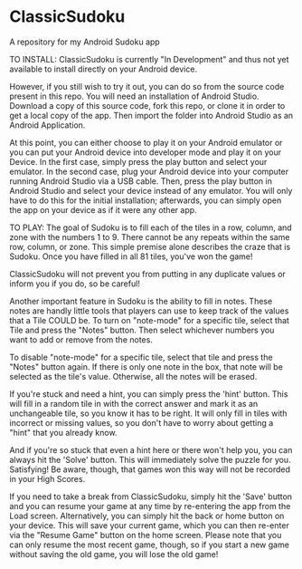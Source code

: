 ClassicSudoku
=============

A repository for my Android Sudoku app

TO INSTALL:
ClassicSudoku is currently "In Development" and thus not yet available to install directly on your Android device.

However, if you still wish to try it out, you can do so from the source code present in this repo. You will need an installation of Android Studio. Download a copy of this source code, fork this repo, or clone it in order to get a local copy of the app. Then import the folder into Android Studio as an Android Application.

At this point, you can either choose to play it on your Android emulator or you can put your Android device into developer mode and play it on your Device. In the first case, simply press the play button and select your emulator. In the second case, plug your Android device into your computer running Android Studio via a USB cable. Then, press the play button in Android Studio and select your device instead of any emulator. You will only have to do this for the initial installation; afterwards, you can simply open the app on your device as if it were any other app.

TO PLAY:
The goal of Sudoku is to fill each of the tiles in a row, column, and zone with the numbers 1 to 9. There cannot be any repeats within the same row, column, or zone. This simple premise alone describes the craze that is Sudoku. Once you have filled in all 81 tiles, you've won the game!

ClassicSudoku will not prevent you from putting in any duplicate values or inform you if you do, so be careful!

Another important feature in Sudoku is the ability to fill in notes. These notes are handly little tools that players can use to keep track of the values that a Tile COULD be. To turn on "note-mode" for a specific tile, select that Tile and press the "Notes" button. Then select whichever numbers you want to add or remove from the notes.

To disable "note-mode" for a specific tile, select that tile and press the "Notes" button again. If there is only one note in the box, that note will be selected as the tile's value. Otherwise, all the notes will be erased.

If you're stuck and need a hint, you can simply press the 'hint' button. This will fill in a random tile in with the correct answer and mark it as an unchangeable tile, so you know it has to be right. It will only fill in tiles with incorrect or missing values, so you don't have to worry about getting a "hint" that you already know.

And if you're so stuck that even a hint here or there won't help you, you can always hit the 'Solve' button. This will immediately solve the puzzle for you. Satisfying! Be aware, though, that games won this way will not be recorded in your High Scores.

If you need to take a break from ClassicSudoku, simply hit the 'Save' button and you can resume your game at any time by re-entering the app from the Load screen. Alternatively, you can simply hit the back or home button on your device. This will save your current game, which you can then re-enter via the "Resume Game" button on the home screen. Please note that you can only resume the most recent game, though, so if you start a new game without saving the old game, you will lose the old game!
